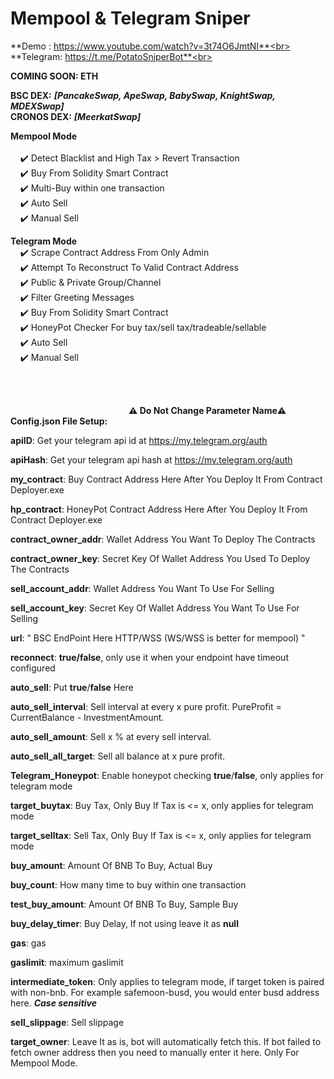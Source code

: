 # Mempool & Telegram Sniper<br>
**Demo : https://www.youtube.com/watch?v=3t74O6JmtNI**<br>
**Telegram: https://t.me/PotatoSniperBot**<br>

**COMING SOON: ETH**<br>

**BSC DEX:** _**[PancakeSwap, ApeSwap, BabySwap, KnightSwap, MDEXSwap]**_<br>
**CRONOS DEX:** _**[MeerkatSwap]**_<br>

**Mempool Mode**<br>	
&nbsp;&nbsp; &nbsp;✔️ Detect Blacklist and High Tax > Revert Transaction<br>
&nbsp;&nbsp; &nbsp;✔️ Buy From Solidity Smart Contract<br>
&nbsp;&nbsp; &nbsp;✔️ Multi-Buy within one transaction<br>
&nbsp;&nbsp; &nbsp;✔️ Auto Sell<br>
&nbsp;&nbsp; &nbsp;✔️ Manual Sell<br>
  
**Telegram Mode**<br>
&nbsp;&nbsp; &nbsp;✔️ Scrape Contract Address From Only Admin<br>
&nbsp;&nbsp; &nbsp;✔️ Attempt To Reconstruct To Valid Contract Address<br>
&nbsp;&nbsp; &nbsp;✔️ Public & Private Group/Channel<br>
&nbsp;&nbsp; &nbsp;✔️ Filter Greeting Messages<br>
&nbsp;&nbsp; &nbsp;✔️ Buy From Solidity Smart Contract<br>
&nbsp;&nbsp; &nbsp;✔️ HoneyPot Checker For buy tax/sell tax/tradeable/sellable<br>
&nbsp;&nbsp; &nbsp;✔️ Auto Sell<br>
&nbsp;&nbsp; &nbsp;✔️ Manual Sell<br>
  
  <br>
  <br>
  
&nbsp;&nbsp; &nbsp;&nbsp;&nbsp; &nbsp;&nbsp;&nbsp; &nbsp;&nbsp;&nbsp; &nbsp;&nbsp;&nbsp; &nbsp;&nbsp;&nbsp; &nbsp;&nbsp;&nbsp; &nbsp;&nbsp;&nbsp; &nbsp;&nbsp;&nbsp; &nbsp;&nbsp;&nbsp; &nbsp;&nbsp;&nbsp; &nbsp;&nbsp;&nbsp; &nbsp;**⚠️ Do Not Change Parameter Name⚠️** <br>
****Config.json File Setup:**** <br>

  **apiID**:   Get your telegram api id at https://my.telegram.org/auth
  
  **apiHash**: Get your telegram api hash at https://my.telegram.org/auth
  
  **my_contract**:  Buy Contract Address Here After You Deploy It From Contract Deployer.exe
  
  **hp_contract**:  HoneyPot Contract Address Here After You Deploy It From Contract Deployer.exe
  
  **contract_owner_addr**: Wallet Address You Want To Deploy The Contracts
  
  **contract_owner_key**:  Secret Key Of Wallet Address You Used To Deploy The Contracts 
  
  **sell_account_addr**:   Wallet Address You Want To Use For Selling 
  
  **sell_account_key**:    Secret Key Of Wallet Address You Want To Use For Selling 
  
  **url**: " BSC EndPoint Here HTTP/WSS (WS/WSS is better for mempool) "
  
  **reconnect**: **true/false**, only use it when your endpoint have timeout configured

  **auto_sell**: Put **true**/**false** Here
  
  **auto_sell_interval**: Sell interval at every x pure profit. PureProfit = CurrentBalance - InvestmentAmount.
  
  **auto_sell_amount**: Sell x % at every sell interval.
  
  **auto_sell_all_target**: Sell all balance at x pure profit.

  **Telegram_Honeypot**: Enable honeypot checking **true**/**false**, only applies for telegram mode
  
  **target_buytax**: Buy Tax, Only Buy If Tax is <= x, only applies for telegram mode
  
  **target_selltax**: Sell Tax, Only Buy If Tax is <= x, only applies for telegram mode

  **buy_amount**: Amount Of BNB To Buy, Actual Buy
  
   **buy_count**: How many time to buy within one transaction 
  
  **test_buy_amount**: Amount Of BNB To Buy, Sample Buy
  
  **buy_delay_timer**: Buy Delay, If not using leave it as **null**
  
  **gas**: gas
  
  **gaslimit**: maximum gaslimit
  
  **intermediate_token**: Only applies to telegram mode, if target token is paired with non-bnb. For example safemoon-busd, you would enter busd address here. **_Case sensitive_**
  
  **sell_slippage**: Sell slippage

  **target_owner**: Leave It as is, bot will automatically fetch this. If bot failed to fetch owner address then you need to manually enter it here. Only For Mempool Mode.
  





